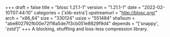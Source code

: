 +++
draft = false
title = "blosc 1.21.1-1"
version = "1.21.1-1"
date = "2022-02-10T07:44:10"
categories = ['xlib-extra']
upstreamurl = "http://blosc.org/"
arch = "x86_64"
size = "330124"
usize = "551484"
sha1sum = "abe802792fb00e72f16a5de7f3cb051e8829f9d4"
depends = "['snappy', 'zstd']"
+++
A blocking, shuffling and loss-less compression library.